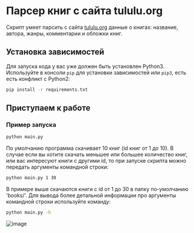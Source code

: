 # Парсер книг с сайта tululu.org
Скрипт умеет парсить с сайта [tululu.org](https://tululu.org/) данные о книгах: название, автора, жанры, комментарии и обложки книг.

## Установка зависимостей
Для запуска кода у вас уже должен быть установлен Python3.
Используйте в консоли `pip` для установки зависимостей или `pip3`, есть есть конфликт с Python2:
```bash
pip install -r requirements.txt
```
## Приступаем к работе

### Пример запуска
```bash
python main.py
```

По умолчанию программа скачивает 10 книг (id книг от 1 до 10).
В случае если вы хотите скачать меньшее или большее количество книг, или вас интересуют книги с другими id, то при запуске скрипта можно передать аргументы командной строки:
```bash
python main.py 1 30
```
В примере выше скачаются книги с id от 1 до 30 в папку по-умолчанию 'books/'.
Для вывода более детальной информации про аргументы командной строки используйте команду:
```bash
python main.py -h
```
![image](https://user-images.githubusercontent.com/42252541/187077064-09337d8f-0cdd-408a-82e1-786858d28163.png)
